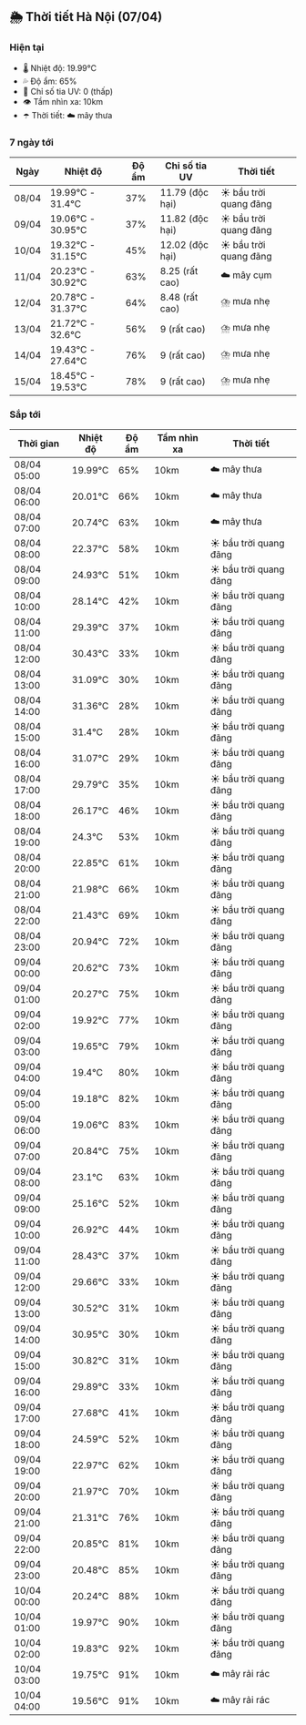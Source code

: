 ## 🌦️ Thời tiết Hà Nội (07/04)

### Hiện tại

- 🌡️ Nhiệt độ: 19.99℃
- 💦 Độ ẩm: 65%
- 🌟 Chỉ số tia UV: 0 (thấp)
- 👁️ Tầm nhìn xa: 10km
- ☂️ Thời tiết: ☁️ mây thưa

### 7 ngày tới

| Ngày | Nhiệt độ | Độ ẩm | Chỉ số tia UV | Thời tiết |
| --- | --- | --- | --- | --- |
| 08/04 | 19.99℃ - 31.4℃ | 37% | 11.79 (độc hại) | ☀️ bầu trời quang đãng |
| 09/04 | 19.06℃ - 30.95℃ | 37% | 11.82 (độc hại) | ☀️ bầu trời quang đãng |
| 10/04 | 19.32℃ - 31.15℃ | 45% | 12.02 (độc hại) | ☀️ bầu trời quang đãng |
| 11/04 | 20.23℃ - 30.92℃ | 63% | 8.25 (rất cao) | ☁️ mây cụm |
| 12/04 | 20.78℃ - 31.37℃ | 64% | 8.48 (rất cao) | ⛈️ mưa nhẹ |
| 13/04 | 21.72℃ - 32.6℃ | 56% | 9 (rất cao) | ⛈️ mưa nhẹ |
| 14/04 | 19.43℃ - 27.64℃ | 76% | 9 (rất cao) | ⛈️ mưa nhẹ |
| 15/04 | 18.45℃ - 19.53℃ | 78% | 9 (rất cao) | ⛈️ mưa nhẹ |

### Sắp tới

| Thời gian | Nhiệt độ | Độ ẩm | Tầm nhìn xa | Thời tiết |
| --- | --- | --- | --- | --- |
| 08/04 05:00 | 19.99℃ | 65% | 10km | ☁️ mây thưa |
| 08/04 06:00 | 20.01℃ | 66% | 10km | ☁️ mây thưa |
| 08/04 07:00 | 20.74℃ | 63% | 10km | ☁️ mây thưa |
| 08/04 08:00 | 22.37℃ | 58% | 10km | ☀️ bầu trời quang đãng |
| 08/04 09:00 | 24.93℃ | 51% | 10km | ☀️ bầu trời quang đãng |
| 08/04 10:00 | 28.14℃ | 42% | 10km | ☀️ bầu trời quang đãng |
| 08/04 11:00 | 29.39℃ | 37% | 10km | ☀️ bầu trời quang đãng |
| 08/04 12:00 | 30.43℃ | 33% | 10km | ☀️ bầu trời quang đãng |
| 08/04 13:00 | 31.09℃ | 30% | 10km | ☀️ bầu trời quang đãng |
| 08/04 14:00 | 31.36℃ | 28% | 10km | ☀️ bầu trời quang đãng |
| 08/04 15:00 | 31.4℃ | 28% | 10km | ☀️ bầu trời quang đãng |
| 08/04 16:00 | 31.07℃ | 29% | 10km | ☀️ bầu trời quang đãng |
| 08/04 17:00 | 29.79℃ | 35% | 10km | ☀️ bầu trời quang đãng |
| 08/04 18:00 | 26.17℃ | 46% | 10km | ☀️ bầu trời quang đãng |
| 08/04 19:00 | 24.3℃ | 53% | 10km | ☀️ bầu trời quang đãng |
| 08/04 20:00 | 22.85℃ | 61% | 10km | ☀️ bầu trời quang đãng |
| 08/04 21:00 | 21.98℃ | 66% | 10km | ☀️ bầu trời quang đãng |
| 08/04 22:00 | 21.43℃ | 69% | 10km | ☀️ bầu trời quang đãng |
| 08/04 23:00 | 20.94℃ | 72% | 10km | ☀️ bầu trời quang đãng |
| 09/04 00:00 | 20.62℃ | 73% | 10km | ☀️ bầu trời quang đãng |
| 09/04 01:00 | 20.27℃ | 75% | 10km | ☀️ bầu trời quang đãng |
| 09/04 02:00 | 19.92℃ | 77% | 10km | ☀️ bầu trời quang đãng |
| 09/04 03:00 | 19.65℃ | 79% | 10km | ☀️ bầu trời quang đãng |
| 09/04 04:00 | 19.4℃ | 80% | 10km | ☀️ bầu trời quang đãng |
| 09/04 05:00 | 19.18℃ | 82% | 10km | ☀️ bầu trời quang đãng |
| 09/04 06:00 | 19.06℃ | 83% | 10km | ☀️ bầu trời quang đãng |
| 09/04 07:00 | 20.84℃ | 75% | 10km | ☀️ bầu trời quang đãng |
| 09/04 08:00 | 23.1℃ | 63% | 10km | ☀️ bầu trời quang đãng |
| 09/04 09:00 | 25.16℃ | 52% | 10km | ☀️ bầu trời quang đãng |
| 09/04 10:00 | 26.92℃ | 44% | 10km | ☀️ bầu trời quang đãng |
| 09/04 11:00 | 28.43℃ | 37% | 10km | ☀️ bầu trời quang đãng |
| 09/04 12:00 | 29.66℃ | 33% | 10km | ☀️ bầu trời quang đãng |
| 09/04 13:00 | 30.52℃ | 31% | 10km | ☀️ bầu trời quang đãng |
| 09/04 14:00 | 30.95℃ | 30% | 10km | ☀️ bầu trời quang đãng |
| 09/04 15:00 | 30.82℃ | 31% | 10km | ☀️ bầu trời quang đãng |
| 09/04 16:00 | 29.89℃ | 33% | 10km | ☀️ bầu trời quang đãng |
| 09/04 17:00 | 27.68℃ | 41% | 10km | ☀️ bầu trời quang đãng |
| 09/04 18:00 | 24.59℃ | 52% | 10km | ☀️ bầu trời quang đãng |
| 09/04 19:00 | 22.97℃ | 62% | 10km | ☀️ bầu trời quang đãng |
| 09/04 20:00 | 21.97℃ | 70% | 10km | ☀️ bầu trời quang đãng |
| 09/04 21:00 | 21.31℃ | 76% | 10km | ☀️ bầu trời quang đãng |
| 09/04 22:00 | 20.85℃ | 81% | 10km | ☀️ bầu trời quang đãng |
| 09/04 23:00 | 20.48℃ | 85% | 10km | ☀️ bầu trời quang đãng |
| 10/04 00:00 | 20.24℃ | 88% | 10km | ☀️ bầu trời quang đãng |
| 10/04 01:00 | 19.97℃ | 90% | 10km | ☀️ bầu trời quang đãng |
| 10/04 02:00 | 19.83℃ | 92% | 10km | ☀️ bầu trời quang đãng |
| 10/04 03:00 | 19.75℃ | 91% | 10km | ☁️ mây rải rác |
| 10/04 04:00 | 19.56℃ | 91% | 10km | ☁️ mây rải rác |
